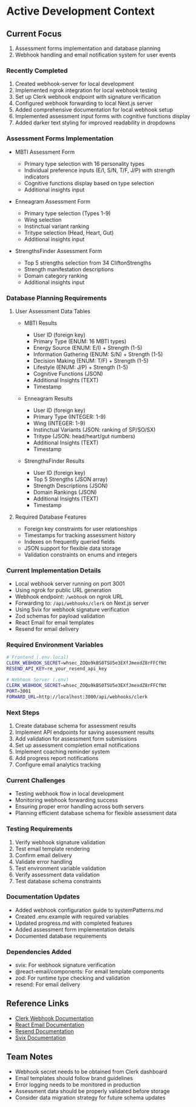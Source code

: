 # Active Development Context

## Current Focus
1. Assessment forms implementation and database planning
2. Webhook handling and email notification system for user events

### Recently Completed
1. Created webhook-server for local development
2. Implemented ngrok integration for local webhook testing
3. Set up Clerk webhook endpoint with signature verification
4. Configured webhook forwarding to local Next.js server
5. Added comprehensive documentation for local webhook setup
6. Implemented assessment input forms with cognitive functions display
7. Added darker text styling for improved readability in dropdowns

### Assessment Forms Implementation
- MBTI Assessment Form
  * Primary type selection with 16 personality types
  * Individual preference inputs (E/I, S/N, T/F, J/P) with strength indicators
  * Cognitive functions display based on type selection
  * Additional insights input

- Enneagram Assessment Form
  * Primary type selection (Types 1-9)
  * Wing selection
  * Instinctual variant ranking
  * Tritype selection (Head, Heart, Gut)
  * Additional insights input

- StrengthsFinder Assessment Form
  * Top 5 strengths selection from 34 CliftonStrengths
  * Strength manifestation descriptions
  * Domain category ranking
  * Additional insights input

### Database Planning Requirements
1. User Assessment Data Tables
   - MBTI Results
     * User ID (foreign key)
     * Primary Type (ENUM: 16 MBTI types)
     * Energy Source (ENUM: E/I) + Strength (1-5)
     * Information Gathering (ENUM: S/N) + Strength (1-5)
     * Decision Making (ENUM: T/F) + Strength (1-5)
     * Lifestyle (ENUM: J/P) + Strength (1-5)
     * Cognitive Functions (JSON)
     * Additional Insights (TEXT)
     * Timestamp

   - Enneagram Results
     * User ID (foreign key)
     * Primary Type (INTEGER: 1-9)
     * Wing (INTEGER: 1-9)
     * Instinctual Variants (JSON: ranking of SP/SO/SX)
     * Tritype (JSON: head/heart/gut numbers)
     * Additional Insights (TEXT)
     * Timestamp

   - StrengthsFinder Results
     * User ID (foreign key)
     * Top 5 Strengths (JSON array)
     * Strength Descriptions (JSON)
     * Domain Rankings (JSON)
     * Additional Insights (TEXT)
     * Timestamp

2. Required Database Features
   * Foreign key constraints for user relationships
   * Timestamps for tracking assessment history
   * Indexes on frequently queried fields
   * JSON support for flexible data storage
   * Validation constraints on enums and integers

### Current Implementation Details
- Local webhook server running on port 3001
- Using ngrok for public URL generation
- Webhook endpoint: `/webhook` on ngrok URL
- Forwarding to: `/api/webhooks/clerk` on Next.js server
- Using Svix for webhook signature verification
- Zod schemas for payload validation
- React Email for email templates
- Resend for email delivery

### Required Environment Variables
```bash
# Frontend (.env.local)
CLERK_WEBHOOK_SECRET=whsec_ZOQo9kBS0TSU5e3EXfJmexdZ8rFFCfNt
RESEND_API_KEY=re_your_resend_api_key

# Webhook Server (.env)
CLERK_WEBHOOK_SECRET=whsec_ZOQo9kBS0TSU5e3EXfJmexdZ8rFFCfNt
PORT=3001
FORWARD_URL=http://localhost:3000/api/webhooks/clerk
```

### Next Steps
1. Create database schema for assessment results
2. Implement API endpoints for saving assessment results
3. Add validation for assessment form submissions
4. Set up assessment completion email notifications
5. Implement coaching reminder system
6. Add progress report notifications
7. Configure email analytics tracking

### Current Challenges
- Testing webhook flow in local development
- Monitoring webhook forwarding success
- Ensuring proper error handling across both servers
- Planning efficient database schema for flexible assessment data

### Testing Requirements
1. Verify webhook signature validation
2. Test email template rendering
3. Confirm email delivery
4. Validate error handling
5. Test environment variable validation
6. Verify assessment data validation
7. Test database schema constraints

### Documentation Updates
- Added webhook configuration guide to systemPatterns.md
- Created .env.example with required variables
- Updated progress.md with completed features
- Added assessment form implementation details
- Documented database requirements

### Dependencies Added
- svix: For webhook signature verification
- @react-email/components: For email template components
- zod: For runtime type checking and validation
- resend: For email delivery

## Reference Links
- [Clerk Webhook Documentation](https://clerk.com/docs/integration/webhooks)
- [React Email Documentation](https://react.email/docs/introduction)
- [Resend Documentation](https://resend.com/docs)
- [Svix Documentation](https://docs.svix.com)

## Team Notes
- Webhook secret needs to be obtained from Clerk dashboard
- Email templates should follow brand guidelines
- Error logging needs to be monitored in production
- Assessment data should be properly validated before storage
- Consider data migration strategy for future schema updates
